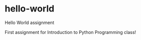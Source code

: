 # hello-world
Hello World assignment

First assignment for Introduction to Python Programming class!
